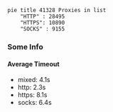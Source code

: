 
```mermaid
pie title 41328 Proxies in list
    "HTTP" : 28495
    "HTTPS": 10890
    "SOCKS" : 9155
```

### Some Info
#### Average Timeout

- mixed: 4.1s
- http: 2.3s
- https: 8.1s
- socks: 6.4s